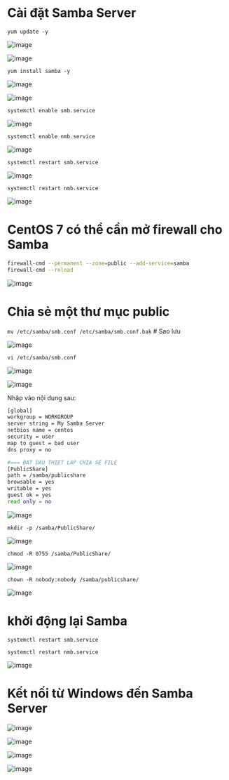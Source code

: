 # Cài đặt Samba Server
`yum update -y`

![image](https://user-images.githubusercontent.com/110179869/190939602-02ba395a-9e21-41ea-8b5c-7cb67e473d63.png)

![image](https://user-images.githubusercontent.com/110179869/190939609-0e588c9e-eb15-4395-92cc-122dc8954a92.png)

`yum install samba -y`

![image](https://user-images.githubusercontent.com/110179869/190939654-b35a3b1d-5847-4061-9ab3-5d1261c04746.png)

![image](https://user-images.githubusercontent.com/110179869/190939668-1e55b7fc-86c7-409c-8400-4b1c6bb7fd3f.png)

`systemctl enable smb.service`

![image](https://user-images.githubusercontent.com/110179869/190939759-96f0e88c-4847-4db8-98da-bcbba5d5aa6c.png)

`systemctl enable nmb.service`

![image](https://user-images.githubusercontent.com/110179869/190939795-68825a4a-7a27-4e10-b525-4018944f4f42.png)

`systemctl restart smb.service`

![image](https://user-images.githubusercontent.com/110179869/190939840-c9f6b419-ab70-431a-bef1-7d3455813211.png)

`systemctl restart nmb.service`

![image](https://user-images.githubusercontent.com/110179869/190939860-9e73331c-80aa-4ea0-a769-faf0f9c763cf.png)

# CentOS 7 có thể cần mở firewall cho Samba
```sh
firewall-cmd --permanent --zone=public --add-service=samba
firewall-cmd --reload
```

![image](https://user-images.githubusercontent.com/110179869/190941661-fbe0d6e5-06bb-4966-9ec7-790cd872c2fd.png)

# Chia sẻ một thư mục public
`mv /etc/samba/smb.conf /etc/samba/smb.conf.bak`     # Sao lưu

![image](https://user-images.githubusercontent.com/110179869/190940342-ba800ff8-ba66-400d-ab22-61c80f3078d5.png)

`vi /etc/samba/smb.conf`  

![image](https://user-images.githubusercontent.com/110179869/190940371-a61cf5b4-6585-4701-8733-5c3881ea658e.png)

![image](https://user-images.githubusercontent.com/110179869/190941881-b27030e8-abba-44a9-8e42-5f76fa0f088d.png)

Nhập vào nội dung sau:

```sh
[global]
workgroup = WORKGROUP
server string = My Samba Server
netbios name = centos
security = user
map to guest = bad user
dns proxy = no

#=== BAT DAU THIET LAP CHIA SE FILE
[PublicShare]
path = /samba/publicshare
browsable = yes
writable = yes
guest ok = yes
read only = no 
```

![image](https://user-images.githubusercontent.com/110179869/190941193-860aff36-dac6-4c49-8fd9-c5a1b04caca3.png)

`mkdir -p /samba/PublicShare/`

![image](https://user-images.githubusercontent.com/110179869/190940527-4296358f-05e3-4638-aaaa-f4a18a5127af.png)

`chmod -R 0755 /samba/PublicShare/`

![image](https://user-images.githubusercontent.com/110179869/190940571-d4fded62-2a3b-49d2-8779-6897d8dab119.png)

`chown -R nobody:nobody /samba/publicshare/`

![image](https://user-images.githubusercontent.com/110179869/190940637-a5a55233-9be9-43f9-89b6-edf879aac835.png)

# khởi động lại Samba
`systemctl restart smb.service`

`systemctl restart nmb.service`

![image](https://user-images.githubusercontent.com/110179869/190940749-2612a0de-f6b4-4e93-ba9e-71c390e1a2e7.png)

# Kết nối từ Windows đến Samba Server
![image](https://user-images.githubusercontent.com/110179869/190940785-699fb34c-7971-45f1-9cd8-268bb2d7c917.png)

![image](https://user-images.githubusercontent.com/110179869/190940865-e236485b-39bf-4e03-ae45-d6a4583c6258.png)

![image](https://user-images.githubusercontent.com/110179869/190942144-b0fc37fc-fb83-4525-a420-b8bbc4687a3b.png)

![image](https://user-images.githubusercontent.com/110179869/190942167-9a6d1ab5-b5f5-4168-809f-8b18a74ef8de.png)
